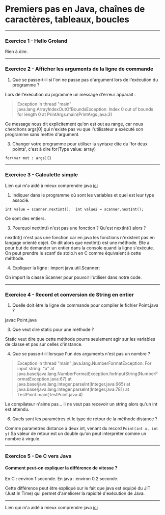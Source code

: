 # Premiers pas en Java, chaînes de caractères, tableaux, boucles

 -------------------------------------------
 ### Exercice 1 - Hello Groland
 
 Rien à dire.
 
 -------------------------------------------
 ### Exercice 2 - Afficher les arguments de la ligne de commande
 
 1. Que se passe-t-il si l'on ne passe pas d'argument lors de l'exécution du programme ? 
 
 Lors de l'exécution du prgramme un message d'erreur apparait : 
 
 > Exception in thread "main" java.lang.ArrayIndexOutOfBoundsException: Index 0 out of bounds for length 0 at PrintArgs.main(PrintArgs.java:3)
 
 Ce message nous dit explicitement qu'on est out au range, car nous cherchons args[0] qui n'existe pas vu que l'utilisateur a exécuté son programme sans mettre
 d'argument.
 
 3. Changer votre programme pour utiliser la syntaxe dite du 'for deux points', c'est à dire for(Type value: array)
 
 `for(var mot : args){}`
 
 -------------------------------------------
 ### Exercice 3 - Calculette simple
 
 Lien qui m'a aidé à mieux comprendre java [ici](https://docs.oracle.com/en/java/javase/16/docs/api/)
 
 1. Indiquer dans le programme où sont les variables et quel est leur type associé.
 
 `int value = scanner.nextInt(); 
  int value2 = scanner.nextInt();`
  
  Ce sont des entiers.
  
 3. Pourquoi nextInt() n'est pas une fonction ? Qu'est nextInt() alors ?

 nextInt() n'est pas une fonction car en java les fonctions n'existent pas en langage orienté objet.
 On dit alors que nextInt() est une méthode.
 Elle a pour but de demander un entier dans la console quand la ligne s'exécute.
 On peut prendre le scanf de stdio.h en C comme équivalent à cette méthode.
 
 4. Expliquer la ligne : import java.util.Scanner;

On import la classe Scanner pour pouvoir l'utiliser dans notre code.

 -------------------------------------------
 ### Exercice 4 - Record et conversion de String en entier
 
 1. Quelle doit être la ligne de commande pour compiler le fichier Point.java ?
 
 javac Point.java
 
 3. Que veut dire static pour une méthode ?

 Static veut dire que cette méthode pourra seulement agir sur les variables de classe et pas sur celles d'instance.
 
 4. Que se passe-t-il lorsque l'un des arguments n'est pas un nombre ?
 
 > Exception in thread "main" java.lang.NumberFormatException: For input string: "a" at java.base/java.lang.NumberFormatException.forInputString(NumberFormatException.java:67) at java.base/java.lang.Integer.parseInt(Integer.java:665) at java.base/java.lang.Integer.parseInt(Integer.java:781) at TestPoint.main(TestPoint.java:4)
 
Le compilateur n'aime pas... Il ne veut pas recevoir un string alors qu'un int est attendu.
 
 6. Quels sont les paramètres et le type de retour de la méthode distance ?

 Comme paramètres distance à deux int, venant du record ``Point(int x, int y)``
 Sa valeur de retour est un double qu'on peut interpréter comme un nombre à virgule.
 
 -------------------------------------------
 ### Exercice 5 - De C vers Java
 
 #### Comment peut-on expliquer la différence de vitesse ?
 
 En C : environ 1 seconde.
 En java : environ 0.2 seconde.
 
 Cette différence peut être expliqué sur le fait que java est équipé du JIT (Just In Time) qui permet d'améliorer la rapidité d'exécution de Java.
 
 -------------------------------------------
 
 Lien qui m'a aidé à mieux comprendre java [ici](https://docs.oracle.com/en/java/javase/16/docs/api/) 
